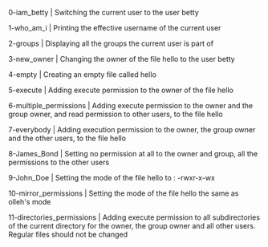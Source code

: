 0-iam_betty | Switching the current user to the user betty

1-who_am_i | Printing the effective username of the current user

2-groups | Displaying all the groups the current user is part of

3-new_owner | Changing the owner of the file hello to the user betty

4-empty | Creating an empty file called hello

5-execute | Adding execute permission to the owner of the file hello

6-multiple_permissions | Adding execute permission to the owner and the group owner, and read permission to other users, to the file hello

7-everybody | Adding execution permission to the owner, the group owner and the other users, to the file hello

8-James_Bond | Setting no permission at all to the owner and group, all the permissions to the other users

9-John_Doe | Setting the mode of the file hello to : -rwxr-x-wx

10-mirror_permissions | Setting the mode of the file hello the same as olleh's mode

11-directories_permissions | Adding execute permission to all subdirectories of the current directory for the owner, the group owner and all other users. Regular files should not be changed
